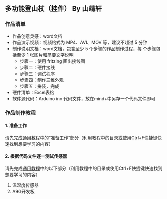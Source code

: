 ## 多功能登山杖（挂件） By 山靖轩
### 作品清单
- 作品创意灵感：word文档
- 作品演示视频：视频格式为 MP4、AVI、MOV 等，建议不超过 5 分钟
- 制作说明文档：word文档，包含至少 5 个步骤的作品制作过程，每 个步骤包括至少 1 张图片和简要文字说明
    - 步骤一：使用 fritzing 画出接线图
    - 步骤二：硬件接线
    - 步骤三：调试程序
    - 步骤四：制作三维外观
    - 步骤五：拼装，完成
- 硬件清单：Excel表格
- 软件源代码：Arduino ino 代码文件，放在mind+中另存一个代码文件即可

### 作品制作教程

#### 1. 准备工作

请先完成[通用教程](./overall-learning.md)中的“准备工作”部分（利用教程中的目录或使用Ctrl+F快捷键快速找到想要学习的内容）


#### 2. 根据代码文件逐一测试传感器

请先完成[通用教程](./overall-learning.md)中的以下部分（利用教程中的目录或使用Ctrl+F快捷键快速找到想要学习的内容）

1. 温湿度传感器
2. A9G开发板
